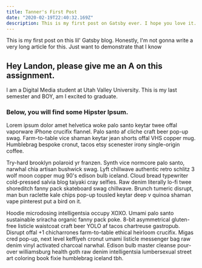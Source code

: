 ```yaml
---
title: Tanner's First Post
date: "2020-02-19T22:40:32.169Z"
description: This is my first post on Gatsby ever. I hope you love it.
---
```


This is my first post on this lil' Gatsby blog. Honestly, I'm not gonna write a very long article for this. Just want to demonstrate that I know 

## Hey Landon, please give me an A on this assignment.

I am a Digital Media student at Utah Valley University. This is my last semester and BOY, am I excited to graduate.

### Below, you will find some Hipster Ipsum.

Lorem ipsum dolor amet helvetica woke palo santo keytar twee offal vaporware iPhone crucifix flannel. Palo santo af cliche craft beer pop-up swag. Farm-to-table vice shaman keytar jean shorts offal VHS copper mug. Humblebrag bespoke cronut, tacos etsy scenester irony single-origin coffee.

Try-hard brooklyn polaroid yr franzen. Synth vice normcore palo santo, narwhal chia artisan bushwick swag. Lyft chillwave authentic retro schlitz 3 wolf moon copper mug 90's edison bulb iceland. Cloud bread typewriter cold-pressed salvia blog taiyaki cray selfies. Raw denim literally lo-fi twee shoreditch fanny pack skateboard swag chillwave. Brunch tumeric disrupt, man bun raclette kale chips pop-up tousled keytar deep v quinoa shaman vape pinterest put a bird on it.

Hoodie microdosing intelligentsia occupy XOXO. Umami palo santo sustainable sriracha organic fanny pack poke. 8-bit asymmetrical gluten-free listicle waistcoat craft beer YOLO af tacos chartreuse gastropub. Disrupt offal +1 chicharrones farm-to-table ethical heirloom crucifix. Migas cred pop-up, next level keffiyeh cronut umami listicle messenger bag raw denim vinyl activated charcoal narwhal. Edison bulb master cleanse pour-over williamsburg health goth raw denim intelligentsia lumbersexual street art coloring book fixie humblebrag iceland tbh.